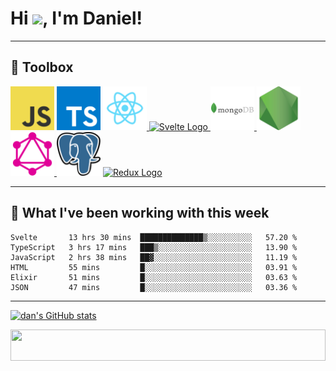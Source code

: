 # Hi <img src="https://raw.githubusercontent.com/MartinHeinz/MartinHeinz/master/wave.gif" width="30px">, I'm Daniel!  

<!-- ![visitors](https://visitor-badge.glitch.me/badge?page_id=danfry1&left_color=green&right_color=red)  -->

---

## 🧰 Toolbox
<div>
<a href="https://www.javascript.com/">
<img src="https://raw.githubusercontent.com/github/explore/80688e429a7d4ef2fca1e82350fe8e3517d3494d/topics/javascript/javascript.png" alt="JavaScript Logo" width="70" height="70"/></a> 
 <a href="https://www.typescriptlang.org/"><img src="https://raw.githubusercontent.com/github/explore/80688e429a7d4ef2fca1e82350fe8e3517d3494d/topics/typescript/typescript.png" alt="TypeScript Logo" width="70" height="70"/></a> 
  <a href="https://reactjs.org/"> <img src="https://raw.githubusercontent.com/github/explore/80688e429a7d4ef2fca1e82350fe8e3517d3494d/topics/react/react.png" alt="React Logo" width="70" height="70"/>  </a>
 <a href="https://svelte.dev/">
  <img src="https://pbs.twimg.com/profile_images/1121395911849062400/7exmJEg4_400x400.png" alt="Svelte Logo" width="70" height="70"/>
 </a>
  <a href="https://www.mongodb.com/">  <img src="https://raw.githubusercontent.com/github/explore/80688e429a7d4ef2fca1e82350fe8e3517d3494d/topics/mongodb/mongodb.png" alt="MongoDB Logo" width="70" height="70"/> </a>
  <a href="https://nodejs.dev/"><img src="https://raw.githubusercontent.com/github/explore/80688e429a7d4ef2fca1e82350fe8e3517d3494d/topics/nodejs/nodejs.png" alt="Node Logo" width="70" height="70"/> </a>
  <a href="https://graphql.org/">  <img src="https://raw.githubusercontent.com/github/explore/80688e429a7d4ef2fca1e82350fe8e3517d3494d/topics/graphql/graphql.png" alt="GraphQL Logo" width="70" height="70"/> </a>
 <a href="https://www.postgresql.org/">   <img src="https://raw.githubusercontent.com/github/explore/80688e429a7d4ef2fca1e82350fe8e3517d3494d/topics/postgresql/postgresql.png" alt="Postgres Logo" width="70" height="70"/></a>
 <a href="https://redux.js.org/">   <img src="https://raw.githubusercontent.com/reduxjs/redux/master/logo/logo.png" alt="Redux Logo" width="70" height="70"/></a>
<!--   <a href="https://redux.js.org/">   <img src="https://avatars.githubusercontent.com/u/1481354?s=280&v=4" alt="Redux Logo" width="70" height="70"/></a> -->
</div>

---

## 🔧 What I've been working with this week  
<!--START_SECTION:waka-->

```text
Svelte       13 hrs 30 mins  ██████████████▒░░░░░░░░░░   57.20 %
TypeScript   3 hrs 17 mins   ███▒░░░░░░░░░░░░░░░░░░░░░   13.90 %
JavaScript   2 hrs 38 mins   ██▓░░░░░░░░░░░░░░░░░░░░░░   11.19 %
HTML         55 mins         █░░░░░░░░░░░░░░░░░░░░░░░░   03.91 %
Elixir       51 mins         █░░░░░░░░░░░░░░░░░░░░░░░░   03.63 %
JSON         47 mins         █░░░░░░░░░░░░░░░░░░░░░░░░   03.36 %
```

<!--END_SECTION:waka-->

---



[![dan's GitHub stats](https://github-readme-stats.vercel.app/api?username=danfry1&count_private=true&show_icons=true&hide=stars,issues&include_all_commits)](https://github.com/anuraghazra/github-readme-stats)

<!-- ![Visitor Count](https://profile-counter.glitch.me/{danfry1}/count.svg) -->

<img src="https://raw.githubusercontent.com/matfantinel/matfantinel/master/waves.svg" width="100%" height="50px">





<!--
**danfry1/danfry1** is a ✨ _special_ ✨ repository because its `README.md` (this file) appears on your GitHub profile.

Here are some ideas to get you started:

- 🔭 I’m currently working on ...
- 🌱 I’m currently learning ...
- 👯 I’m looking to collaborate on ...
- 🤔 I’m looking for help with ...
- 💬 Ask me about ...
- 📫 How to reach me: ...
- 😄 Pronouns: ...
- ⚡ Fun fact: ...
-->
